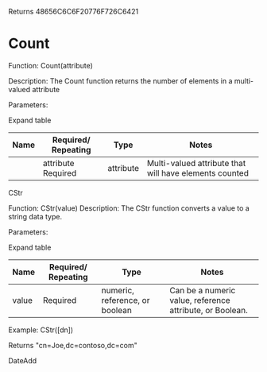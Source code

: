 <!-- PageHeader="Example: ConvertToUTF8Hex("Hello world!")" -->

Returns 48656C6C6F20776F726C6421


# Count

Function: Count(attribute)

Description: The Count function returns the number of elements in a multi-valued attribute

Parameters:

Expand table

| Name | Required/ Repeating | Type | Notes |
| - | - | - | - |
|| attribute Required  | attribute | Multi-valued attribute that will have elements counted |

CStr

Function: CStr(value) Description: The CStr function converts a value to a string data type.

Parameters:

Expand table

| Name | Required/ Repeating | Type | Notes |
| - | - | - | - |
| value | Required | numeric, reference, or boolean | Can be a numeric value, reference attribute, or Boolean. |

Example: CStr([dn])

Returns "cn=Joe,dc=contoso,dc=com"

DateAdd
